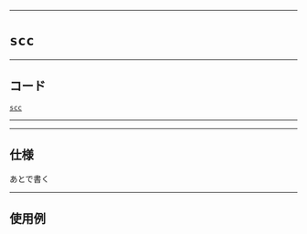 _____

# `scc`

_____

## コード

[`scc`](https://github.com/titan-23/Library_py/blob/main/Graph/scc.py)
<!-- code=https://github.com/titan-23/Library_py/blob/main/Graph\scc.py -->

_____


_____

## 仕様

あとで書く

_____

## 使用例

```python
```
